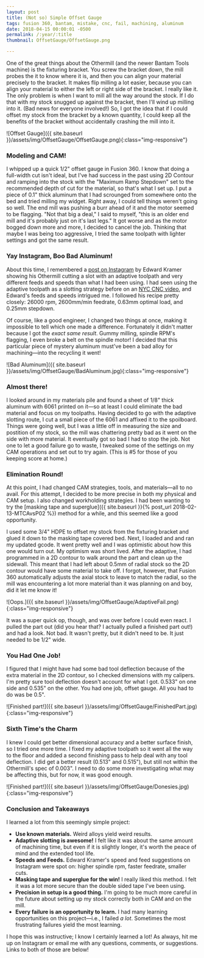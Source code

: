 ```yaml
---
layout: post
title: (Not so) Simple Offset Gauge
tags: fusion 360, bantam, mistake, cnc, fail, machining, aluminum
date: 2018-04-15 00:00:01 -0500
permalink: /:year/:title
thumbnail: OffsetGauge/OffsetGauge.png

---
```

One of the great things about the Othermill (and the newer Bantam Tools machine) is the fixturing bracket.  You screw the bracket down, the mill probes the it to know where it is, and then you can align your material precisely to the bracket.  It makes flip milling a lot easier, because you can align your material to either the left or right side of the bracket.  I really like it.  The only problem is when I want to mill all the way around the stock.  If I do that with my stock snugged up against the bracket, then I'll wind up milling into it. (Bad news for everyone involved!)  So, I got the idea that if I could offset my stock from the bracket by a known quantity, I could keep all the benefits of the bracket without accidentally crashing the mill into it.  

![Offset Gauge]({{ site.baseurl }}/assets/img/OffsetGauge/OffsetGauge.png){:class="img-responsive"}

### Modeling and CAM!
I whipped up a quick 1/2" offset gauge in Fusion 360.  I know that doing a full-width cut isn't ideal, but I've had success in the past using 2D Contour and ramping into the stock with the "Maximum Ramp Stepdown" set to the recommended depth of cut for the material, so that's what I set up.  I put a piece of 0.1" thick aluminum that I had scrounged from somewhere onto the bed and tried milling my widget.  Right away, I could tell things weren't going so well.  The end mill was pushing a burr ahead of it and the motor seemed to be flagging. "Not that big a deal," I said to myself, "this is an older end mill and it's probably just on it's last legs."  It got worse and as the motor bogged down more and more, I decided to cancel the job.  Thinking that maybe I was being too aggressive, I tried the same toolpath with lighter settings and got the same result.

### Yay Instagram, Boo Bad Aluminum!
About this time, I remembered a [post on Instagram](https://www.instagram.com/p/BhfwQn-FYoh/?taken-by=ekramer3) by Edward Kramer showing his Othermill cutting a slot with an adaptive toolpath and very different feeds and speeds than what I had been using. I had seen using the adaptive toolpath as a slotting strategy before on an [NYC CNC video](https://www.youtube.com/watch?v=4SusSMezMUw), and Edward's feeds and speeds intrigued me.  I followed his recipe pretty closely: 26000 rpm, 2600mm/min feedrate, 0.63mm optimal load, and 0.25mm stepdown.

Of course, like a good engineer, I changed two things at once, making it impossible to tell which one made a difference.  Fortunately it didn't matter because I got the _exact same result_.  Gummy milling, spindle RPM's flagging, I even broke a belt on the spindle motor!  I decided that this particular piece of mystery aluminum must've been a bad alloy for machining&mdash;into the recycling it went!

![Bad Aluminum]({{ site.baseurl }}/assets/img/OffsetGauge/BadAluminum.jpg){:class="img-responsive"}

### Almost there!
I looked around in my materials pile and found a sheet of 1/8" thick aluminum with 6061 printed on it&mdash;so at least I could eliminate the bad material and focus on my toolpaths. Having decided to go with the adaptive slotting route, I cut a small piece of the 6061 and affixed it to the spoilboard. Things were going well, but I was a little off in measuring the size and postition of my stock, so the mill was chattering pretty bad as it went on the side with more material.  It eventually got so bad I had to stop the job.  Not one to let a good failure go to waste, I tweaked some of the settings on my CAM operations and set out to try again.  (This is #5 for those of you keeping score at home.)

### Elimination Round!
At this point, I had changed CAM strategies, tools, and materials&mdash;all to no avail.  For this attempt, I decided to be more precise in both my physical and CAM setup.  I also changed workholding strategies.  I had been wanting to try the [masking tape and superglue]({{ site.baseurl }}{% post_url 2018-02-13-MTCAvsP02 %}) method for a while, and this seemed like a good opportunity.

I used some 3/4" HDPE to offset my stock from the fixturing bracket and glued it down to the masking tape covered bed.  Next, I loaded and and ran my updated gcode.  It went pretty well and I was optimistic about how this one would turn out.  My optimism was short lived. After the adaptive, I had programmed in a 2D contour to walk around the part and clean up the sidewall.  This meant that I had left about 0.5mm of radial stock so the 2D contour would have some material to take off.  I forgot, however, that Fusion 360 automatically adjusts the axial stock to leave to match the radial, so the mill was encountering a lot more material than it was planning on and boy, did it let me know it!

![Oops.]({{ site.baseurl }}/assets/img/OffsetGauge/AdaptiveFail.png){:class="img-responsive"}


It was a super quick op, though, and was over before I could even react.  I pulled the part out (did you hear that?  I actually pulled a finished part out!) and had a look.  Not bad.  It wasn't pretty, but it didn't need to be.  It just needed to be 1/2" wide.

### You Had One Job!
I figured that I might have had some bad tool deflection because of the extra material in the 2D contour, so I checked dimensions with my calipers.  I'm pretty sure tool deflection doesn't account for what I got.  0.533" on one side and 0.535" on the other.  You had one job, offset gauge.  All you had to do was be 0.5".

![Finished part!]({{ site.baseurl }}/assets/img/OffsetGauge/FinishedPart.jpg){:class="img-responsive"}

### Sixth Time's the Charm
I knew I could get better dimensional accuracy and a better surface finish, so I tried one more time.  I fixed my adaptive toolpath so it went all the way to the floor and added a second finishing pass to help deal with any tool deflection.  I did get a better result (0.513" and 0.515"), but still not within the Othermill's spec of 0.003".  I need to do some more investigating what may be affecting this, but for now, it was good enough.

![Finished part!]({{ site.baseurl }}/assets/img/OffsetGauge/Donesies.jpg){:class="img-responsive"}

### Conclusion and Takeaways
I learned a lot from this seemingly simple project:

- **Use known materials.**  Weird alloys yield weird results.
- **Adaptive slotting is awesome!**  I felt like it was about the same amount of machining time, but even if it is slightly longer, it's worth the peace of mind and the extended tool life.
- **Speeds and Feeds.**  Edward Kramer's speed and feed suggestions on Instagram were spot on: higher spindle rpm, faster feedrate, smaller cuts.
- **Masking tape and superglue for the win!**  I really liked this method.  I felt it was a lot more secure than the double sided tape I've been using.
- **Precision in setup is a good thing.**  I'm going to be much more careful in the future about setting up my stock correctly both in CAM and on the mill.
- **Every failure is an opportunity to learn.**  I had many learning opportunities on this project&mdash;i.e., I failed _a lot_.  Sometimes the most frustrating failures yield the most learning.

I hope this was instructive; I know I certainly learned a lot!  As always, hit me up on Instagram or email me with any questions, comments, or suggestions.  Links to both of those are below!
